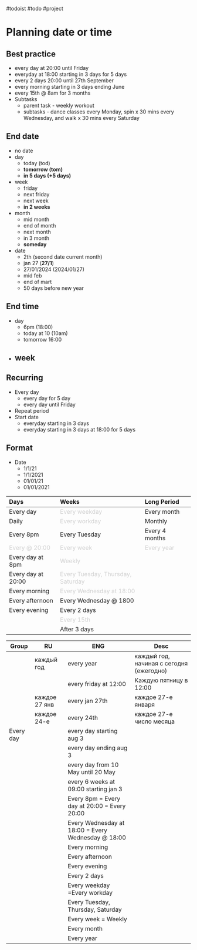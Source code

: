 #todoist #todo #project
# Planning date or time
## Best practice
- every day at 20:00 until Friday
- everyday at 18:00 starting in 3 days for 5 days
- every 2 days 20:00 until 27th September
- every morning starting in 3 days ending June
- every 15th @ 8am for 3 months
- Subtasks
	- parent task - weekly workout
	- subtasks - dance classes every Monday, spin x 30 mins every Wednesday, and walk x 30 mins every Saturday

## End date
- no date
- day
	- today (tod)
	- **tomorrow (tom)**
	- **in 5 days (+5 days)**
- week
	- friday
	- next friday
	- next week
	- **in 2 weeks**
- month
	- mid month
	- end of month
	- next month
	- in 3 month
	- **someday**
- date
	- 2th (second date current month)
	- jan 27 (**27/1**)
	- 27/01/2024 (2024/01/27)
	- mid feb
	- end of mart
	- 50 days before new year

## End time
- day
	- 6pm (18:00)
	- today at 10 (10am)
	- tomorrow 16:00
- week
	- 


## Recurring
- Every day
	- every day for 5 day
	- every day until Friday
- Repeat period
- Start date
	- everyday starting in 3 days
	- everyday starting in 3 days at 18:00 for 5 days

## Format
- Date
	- 1/1/21
	- 1/1/2021
	- 01/01/21
	- 01/01/2021


| Days                                                          | Weeks                                                                             | Long Period                                                |     |
| :------------------------------------------------------------ | :-------------------------------------------------------------------------------- | :--------------------------------------------------------- | --- |
| Every day                                                     | <span style="color: rgb(209, 209, 209);">Every weekday</span>                     | Every month                                                |     |
| Daily                                                         | <span style="color: rgb(209, 209, 209);">Every workday</span>                     | Monthly                                                    |     |
| Every 8pm                                                     | Every Tuesday                                                                     | Every 4 months                                             |     |
| <span style="color: rgb(209, 209, 209);">Every @ 20:00</span> | <span style="color: rgb(209, 209, 209);">Every week</span><br>                    | <span style="color: rgb(209, 209, 209);">Every year</span> |     |
| Every day at 8pm                                              | <span style="color: rgb(209, 209, 209);">Weekly</span>                            |                                                            |     |
| Every day at 20:00                                            | <span style="color: rgb(209, 209, 209);">Every Tuesday, Thursday, Saturday</span> |                                                            |     |
| Every morning                                                 | <font color="#d1d1d1">Every Wednesday at 18:00</font><br>                         |                                                            |     |
| Every afternoon                                               | Every Wednesday @ 1800                                                            |                                                            |     |
| Every evening                                                 | Every 2 days<br>                                                                  |                                                            |     |
|                                                               | <span style="color: rgb(209, 209, 209);">Every 15th</span>                        |                                                            |     |
|                                                               | After 3 days                                                                      |                                                            |     |



| Group     | RU            | ENG                                                | Desc                                     |
| --------- | ------------- | -------------------------------------------------- | ---------------------------------------- |
|           | каждый год    | every year                                         | каждый год, начиная с сегодня (ежегодно) |
|           |               | every friday at 12:00                              | Каждую пятницу в 12:00                   |
|           | каждое 27 янв | every jan 27th                                     | каждое 27-е января                       |
|           | каждое 24-е   | every 24th                                         | каждое 27-е число месяца                 |
| Every day |               | every day starting aug 3                           |                                          |
|           |               | every day ending aug 3                             |                                          |
|           |               | every day from 10 May until 20 May                 |                                          |
|           |               | every 6 weeks at 09:00 starting jan 3              |                                          |
|           |               | Every 8pm = Every day at 20:00 = Every 20:00       |                                          |
|           |               | Every Wednesday at 18:00 = Every Wednesday @ 18:00 |                                          |
|           |               | Every morning                                      |                                          |
|           |               | Every afternoon                                    |                                          |
|           |               | Every evening                                      |                                          |
|           |               | Every 2 days                                       |                                          |
|           |               | Every weekday =Every workday                       |                                          |
|           |               | Every Tuesday, Thursday, Saturday                  |                                          |
|           |               | Every week = Weekly                                |                                          |
|           |               | Every month                                        |                                          |
|           |               | Every year                                         |                                          |

